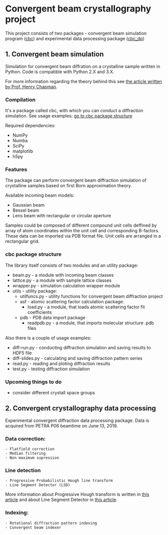 # Convergent beam crystallography project
This project consists of two packages - convergent beam simulation program ([cbc](#1.-convergent-beam-simulation)) and experimental data processing package ([cbc_dp](#2.-convergent-crystallography-data-processing))

## 1. Convergent beam simulation
Simulation for convergent beam diffration on a crystalline sample written in Python. Code is compatible with Python 2.X and 3.X.

For more information regarding the theory behind this see [the article written by Prof. Henry Chapman](https://e-reports-ext.llnl.gov/pdf/314988.pdf).

### Compilation

It's a package called cbc, with which you can conduct a diffraction simulation. See usage examples: [go to cbc package structure](#cbc-package-structure)

Required dependencies:

- NumPy
- Numba
- SciPy
- matplotlib
- h5py

### Features

The package can perform convergent beam diffraction simulation of crystalline samples based on first Born approximation theory.

Available incoming beam models:

- Gaussian beam
- Bessel beam
- Lens beam with rectangular or circular aperture

Samples could be composed of different compound unit cells deffined by array of atom coordinates within the unit cell and corresponding B-factors. These data can be imported via PDB format file. Unit cells are arranged in a rectangular grid.

### cbc package structure

The library itself consists of two modules and an utility package:

- beam.py - a module with incoming beam classes
- lattice.py - a module with sample lattice classes
- wrapper.py - simulation calculation wrapper module
- utils - utility package:
    - utilfuncs.py - utility functions for convergent beam diffraction project
    - asf - atomic scattering factor calculation package:
        - load.py - a module, that loads atomic scattering factor fit coefficients
    - pdb - PDB data import package
        - readpdb.py - a module, that imports molecular structure .pdb files

Also there is a couple of usage examples:

- diff-run.py - conducting diffraction simulation and saving results to HDF5 file
- diff-slides.py - calculating and saving diffraction pattern series
- read.py - reading and ploting diffraction results
- test.py - testing diffraction simulation

### Upcoming things to do

- consider different crystall space groups

## 2. Convergent crystallography data processing
Experimental convergent diffraction data processing package. Data is acquired from PETRA P06 beamtime on June 13, 2019.

### Data correction:

    - Flatfield correction
    - Median filtering
    - Non maximum supression

### Line detection

    - Progressive Probabilistic Hough line transform
    - Line Segment Detector (LSD)

More information about Progressive Hough transform is written in [this article](https://ieeexplore.ieee.org/document/786993) and about Line Segment Detector in [this article](https://www.ipol.im/pub/art/2012/gjmr-lsd/).

### Indexing:

    - Rotational diffraction pattern indexing
    - Convergent beam indexer